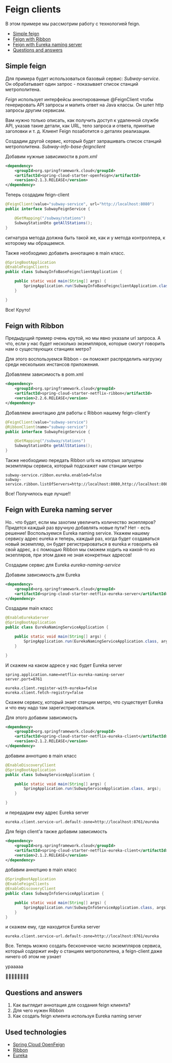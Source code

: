 # Feign clients

В этом примере мы рассмотрим работу с технологией feign.

* [Simple feign](#simple-feign)
* [Feign with Ribbon](#feign-with-ribbon)
* [Feign with Eureka naming server](#feign-with-eureka-naming-server)
* [Questions and answers](#questions-and-answers)

## Simple feign

Для примера будет использоваться базовый сервис: *Subway-service*.
Он обрабатывает один запрос - показывает список станций метрополитена.

*Feign* использует интерфейсы аннотированные @FeignClient чтобы генерировать API запросы и мапить ответ на Java классы.
Он шлет http запросы другим сервисам.

Вам нужно только описать, как получить доступ к удаленной службе API, 
указав такие детали, как URL, тело запроса и ответа, принятые заголовки и т. д. 
Клиент Feign позаботится о деталях реализации.

Создадим другой сервис, который будет запрашивать список станций метрополитена.
*Subway-info-base-feignclient*

Добавим нужные зависимости в *pom.xml*
```xml
<dependency>
	<groupId>org.springframework.cloud</groupId>
	<artifactId>spring-cloud-starter-openfeign</artifactId>
	<version>2.1.3.RELEASE</version>
</dependency>
```

Теперь создадим feign-client

```java
@FeignClient(value="subway-service", url="http://localhost:8080")
public interface SubwayFeignService {

    @GetMapping("/subway/stations")
    SubwayStationDto getAllStations();
}
```
сигнатура метода должна быть такой же, как и у метода контроллера, к которому мы обращаемся.

Также необходимо добавить аннотацию в main класс.

```java
@SpringBootApplication
@EnableFeignClients
public class SubwayInfoBaseFeignclientApplication {

	public static void main(String[] args) {
		SpringApplication.run(SubwayInfoBaseFeignclientApplication.class, args);
	}

}
```

Все! Круто!

## Feign with Ribbon
Предыдущий пример очень крутой, но мы явно указали url запроса. А что, 
если у нас будет несколько экземпляров, которые смогут говорить нам о существующих 
станциях метро?

Для этого воспользуемся Ribbon - он поможет распределить нагрузку среди нескольких
инстансов приложения.

Добавляем зависимость в pom.xml
```xml
<dependency>
    <groupId>org.springframework.cloud</groupId>
	<artifactId>spring-cloud-starter-netflix-ribbon</artifactId>
	<version>2.2.6.RELEASE</version>
</dependency>
```

Добавляем аннотацию для работы с Ribbon нашему feign-client'у

```java
@FeignClient(value="subway-service")
@RibbonClient(name="subway-service")
public interface SubwayFeignService {

    @GetMapping("/subway/stations")
    SubwayStationDto getAllStations();
}
```

Также необходимо передать Ribbon urls на которых запущены экземпляры сервиса,
который подскажет нам станции метро 
```properties
subway-service.ribbon.eureka.enabled=false
subway-service.ribbon.listOfServers=http://localhost:8080,http://localhost:8085
```

Все! Получилось еще лучше!!

## Feign with Eureka naming server

Но.. что будет, если мы захотим увеличить количество экзепляров? Придется каждый раз 
вручную добавлять новые пути? Нет - есть решение!
Воспользуемся Eureka naming service. Укажем нашему сервису адрес eureka и теперь, каждый
раз, когда будет создаваться новый экземпляр, он будет регистрироваться в eureka и говорить
ей свой адрес, а с помощью Ribbon мы сможем ходить на какой-то из экзепляров, при этом даже 
не зная конкретных адресов! 

Создадим сервис для Eureka *eureka-naming-service*

 Добавим зависимость для Eureka
```xml
<dependency>
    <groupId>org.springframework.cloud</groupId>
    <artifactId>spring-cloud-starter-netflix-eureka-server</artifactId>
</dependency>
```

Создадим main класс

```java
@EnableEurekaServer
@SpringBootApplication
public class EurekaNamingServiceApplication {

	public static void main(String[] args) {
		SpringApplication.run(EurekaNamingServiceApplication.class, args);
	}

}
```

И скажем на каком адресе у нас будет Eureka server
```properties
spring.application.name=netflix-eureka-naming-server
server.port=8761

eureka.client.register-with-eureka=false
eureka.client.fetch-registry=false
```

Скажем сервису, который знает станции метро, что существует Eureka и что ему надо 
там зарегистрироваться.

Для этого добавим зависимость

```xml
<dependency>
    <groupId>org.springframework.cloud</groupId>
    <artifactId>spring-cloud-starter-netflix-eureka-client</artifactId>
    <version>2.1.2.RELEASE</version>
</dependency>
```

добавим аннотцию в main класс

```java
@EnableDiscoveryClient
@SpringBootApplication
public class SubwayServiceApplication {

	public static void main(String[] args) {
		SpringApplication.run(SubwayServiceApplication.class, args);
	}

}
```

и передадим ему адрес Eureka server

```properties
eureka.client.service-url.default-zone=http://localhost:8761/eureka
```

Для feign client'а также добавим зависимость
```xml
<dependency>
    <groupId>org.springframework.cloud</groupId>
    <artifactId>spring-cloud-starter-netflix-eureka-client</artifactId>
    <version>2.1.2.RELEASE</version>
</dependency>
```
добавим аннотцию в main класс

```java
@SpringBootApplication
@EnableFeignClients
@EnableDiscoveryClient
public class SubwayInfoServiceApplication {

	public static void main(String[] args) {
		SpringApplication.run(SubwayInfoServiceApplication.class, args);
	}
}
```

и скажем ему, где находится Eureka server

```properties
eureka.client.service-url.default-zone=http://localhost:8761/eureka
```

Все. Теперь можно создать бесконечное число экземпляров сервиса, который содержит инфу 
о станциях метрополитена, а feign-client даже ничего об этом не узнает

урааааа

🎉🎉🎉🎉🎉🎉🎉🎉
## Questions and answers
1. Как выглядит аннотация для создания feign клиента?
2. Для чего нужен Ribbon
3. Как создать feign клиента используя Eureka naming server 

## Used technologies

* [Spring Cloud OpenFeign](https://cloud.spring.io/spring-cloud-openfeign/reference/html/) 
* [Ribbon](https://cloud.spring.io/spring-cloud-netflix/multi/multi_spring-cloud-ribbon.html)
* [Eureka](https://github.com/Netflix/eureka) 
